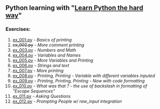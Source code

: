 ## Python learning with "[Learn Python the hard way](https://drive.google.com/open?id=0B3M8S4hNELduMG9pLU9UcmdwVGM)"

### Exercises:
1. [ex_001.py](ex_files/ex_001.py) - _Basics of printing_
2. ~~ex_002.py~~ - _More comment printing_
3. [ex_003.py](ex_003.py) - _Numbers and Math_
4. [ex_004.py](ex_004.py) - _Variables and Names_
5. [ex_005.py](ex_005.py) - _More Variables and Printing_
6. [ex_006.py](ex_006.py) - _Strings and text_
7. [ex_007.py](ex_007.py) - _More printing_
8. [ex_008.py](ex_008.py) - _Printing, Printing - Variable with different variables inputed_
9. [ex_009.py](ex_009.py) - _Printing, Printing, Printing - Now with code formatting_
10. [ex_010.py](ex_010.py) - _What was that ? - the use of backslash in formatting of "Escape Sequences"_
11. [ex_011.py](ex_011.py) - _Asking Questions_
12. [ex_012.py](ex_012.py) - _Prompting People w/ raw_input integration_